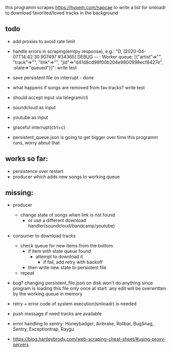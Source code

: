 this programm scrapes https://hypem.com/napcae to write a list for smloadr to download favorited/loved tracks in the background

## todo
* add proxies to avoid rate limit
* handle errors in scraping(emtpy response), e.g.: "D, [2020-04-07T14:42:30.907497 #34365] DEBUG -- : Worker queue: [{"artist"=>"", "track"=>"", "link"=>"", "jid"=>"d41d8cd98f00b204e9800998ecf8427e", :state=>"queued"}]": write test
* save persistent file on interrupt - done
* what happens if songs are removed from fav tracks? write test
* should accept input via telegram/cli
* soundcloud as input
* youtube as input
* graceful interrupt(ctrl+c)

* persistent_queue.json is going to get bigger over time this programm runs, worry about that


## works so far:

* persistence over restart
* producer which adds new songs to working queue

## missing:
* producer
	* change state of songs when link is not found
		* or use a different download handler(soundcloud/bandcamp/youtube)
* consumer to download tracks
	* check queue for new items from the bottom
		* if item with state queue found
			* attempt to download it 
				* if fail, add retry with backoff
		* then write new state to persistent file
	* repeat

* bug? changing persistent_file.json on disk won't do anything since program is loading this file only once at start. any edit will be overwritten by the working queue in memory
* retry + error code of system execution(smloadr) is needed

* push message if need tracks are available
* error handling to sentry:  Honeybadger, Airbrake, Rollbar, BugSnag, Sentry, Exceptiontrap, Raygu
* https://blog.hartleybrody.com/web-scraping-cheat-sheet/#using-proxy-servers
